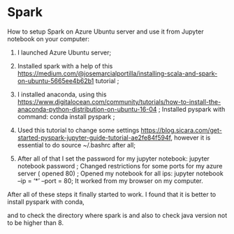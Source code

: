 # Spark

How to setup Spark on Azure Ubuntu server and use it from Jupyter notebook on your computer:

1. I launched Azure Ubuntu server;

2. Installed spark with a help of this https://medium.com/@josemarcialportilla/installing-scala-and-spark-on-ubuntu-5665ee4b62b1 tutorial ;

3. I installed anaconda, using this https://www.digitalocean.com/community/tutorials/how-to-install-the-anaconda-python-distribution-on-ubuntu-16-04 ;
Installed pyspark with command: conda install pyspark ;

4. Used this tutorial to change some settings https://blog.sicara.com/get-started-pyspark-jupyter-guide-tutorial-ae2fe84f594f, however it is essential to do source ~/.bashrc after all;

5. After all of that I set the password for my jupyter notebook: jupyter  notebook password ;
Changed restrictions for some ports for my azure server ( opened 80) ;
Opened my notebook for all ips: jupyter notebook –ip = ‘*’ –port = 80;
It worked from my browser on my computer.
 
After all of these steps it finally started to work. 
I found that it is better to install pyspark with conda, 

and to check the directory where spark is and also to check java version not to be higher than 8.
 
